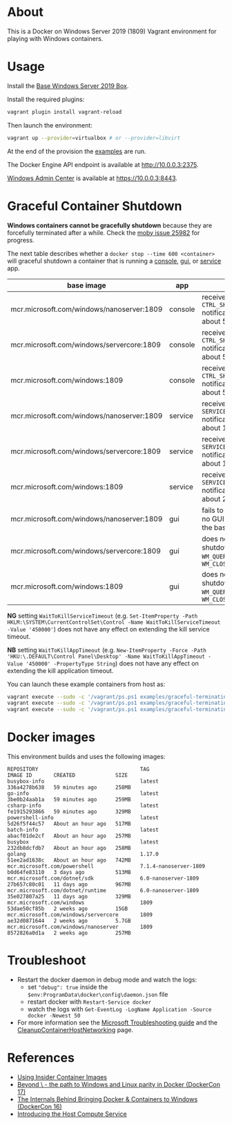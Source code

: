 # About

This is a Docker on Windows Server 2019 (1809) Vagrant environment for playing with Windows containers.

# Usage

Install the [Base Windows Server 2019 Box](https://github.com/rgl/windows-vagrant).

Install the required plugins:

```bash
vagrant plugin install vagrant-reload
```

Then launch the environment:

```bash
vagrant up --provider=virtualbox # or --provider=libvirt
```

At the end of the provision the [examples](examples/) are run.

The Docker Engine API endpoint is available at http://10.0.0.3:2375.

[Windows Admin Center](https://docs.microsoft.com/en-us/windows-server/manage/windows-admin-center/overview) is available at https://10.0.0.3:8443.

# Graceful Container Shutdown

**Windows containers cannot be gracefully shutdown** because they are forcefully terminated after a while. Check the [moby issue 25982](https://github.com/moby/moby/issues/25982) for progress.

The next table describes whether a `docker stop --time 600 <container>` will graceful shutdown a container that is running a [console](https://github.com/rgl/graceful-terminating-console-application-windows/), [gui](https://github.com/rgl/graceful-terminating-gui-application-windows/), or [service](https://github.com/rgl/graceful-terminating-windows-service/) app.

| base image                                | app     | behavior                                                                                     |
| ----------------------------------------- | ------- | -------------------------------------------------------------------------------------------- |
| mcr.microsoft.com/windows/nanoserver:1809 | console | receives the `CTRL_SHUTDOWN_EVENT` notification but is killed after about 5 seconds          |
| mcr.microsoft.com/windows/servercore:1809 | console | receives the `CTRL_SHUTDOWN_EVENT` notification but is killed after about 5 seconds          |
| mcr.microsoft.com/windows:1809            | console | receives the `CTRL_SHUTDOWN_EVENT` notification but is killed after about 5 seconds          |
| mcr.microsoft.com/windows/nanoserver:1809 | service | receives the `SERVICE_CONTROL_PRESHUTDOWN` notification but is killed after about 15 seconds |
| mcr.microsoft.com/windows/servercore:1809 | service | receives the `SERVICE_CONTROL_PRESHUTDOWN` notification but is killed after about 15 seconds |
| mcr.microsoft.com/windows:1809            | service | receives the `SERVICE_CONTROL_PRESHUTDOWN` notification but is killed after about 20 seconds |
| mcr.microsoft.com/windows/nanoserver:1809 | gui     | fails to run because there is no GUI support libraries in the base image                     |
| mcr.microsoft.com/windows/servercore:1809 | gui     | does not receive the shutdown messages `WM_QUERYENDSESSION` or `WM_CLOSE`                    |
| mcr.microsoft.com/windows:1809            | gui     | does not receive the shutdown messages `WM_QUERYENDSESSION` or `WM_CLOSE`                    |

**NG** setting `WaitToKillServiceTimeout` (e.g. `Set-ItemProperty -Path HKLM:\SYSTEM\CurrentControlSet\Control -Name WaitToKillServiceTimeout -Value '450000'`) does not have any effect on extending the kill service timeout.

**NB** setting `WaitToKillAppTimeout` (e.g. `New-ItemProperty -Force -Path 'HKU:\.DEFAULT\Control Panel\Desktop' -Name WaitToKillAppTimeout -Value '450000' -PropertyType String`) does not have any effect on extending the kill application timeout.

You can launch these example containers from host as:

```bash
vagrant execute --sudo -c '/vagrant/ps.ps1 examples/graceful-terminating-console-application/run.ps1'
vagrant execute --sudo -c '/vagrant/ps.ps1 examples/graceful-terminating-windows-service/run.ps1'
vagrant execute --sudo -c '/vagrant/ps.ps1 examples/graceful-terminating-gui-application/run.ps1'
```

# Docker images

This environment builds and uses the following images:

```
REPOSITORY                                 TAG                     IMAGE ID       CREATED             SIZE
busybox-info                               latest                  336a4278b638   59 minutes ago      258MB
go-info                                    latest                  3be0b24aab1a   59 minutes ago      259MB
csharp-info                                latest                  fe1915293866   59 minutes ago      329MB
powershell-info                            latest                  5d26f5f44c57   About an hour ago   517MB
batch-info                                 latest                  abacf01de2cf   About an hour ago   257MB
busybox                                    latest                  232db8dcfdb7   About an hour ago   258MB
golang                                     1.17.0                  51ee2ad1638c   About an hour ago   742MB
mcr.microsoft.com/powershell               7.1.4-nanoserver-1809   b0d64fe83110   3 days ago          513MB
mcr.microsoft.com/dotnet/sdk               6.0-nanoserver-1809     27b657c80c01   11 days ago         967MB
mcr.microsoft.com/dotnet/runtime           6.0-nanoserver-1809     35e027807a25   11 days ago         329MB
mcr.microsoft.com/windows                  1809                    53dae50cf85b   2 weeks ago         15GB
mcr.microsoft.com/windows/servercore       1809                    ae32d0871644   2 weeks ago         5.7GB
mcr.microsoft.com/windows/nanoserver       1809                    8572826a0d1a   2 weeks ago         257MB
```

# Troubleshoot

* Restart the docker daemon in debug mode and watch the logs:
  * set `"debug": true` inside the `$env:ProgramData\docker\config\daemon.json` file
  * restart docker with `Restart-Service docker`
  * watch the logs with `Get-EventLog -LogName Application -Source docker -Newest 50`
* For more information see the [Microsoft Troubleshooting guide](https://docs.microsoft.com/en-us/virtualization/windowscontainers/troubleshooting) and the [CleanupContainerHostNetworking](https://github.com/Microsoft/Virtualization-Documentation/tree/live/windows-server-container-tools/CleanupContainerHostNetworking) page.

# References

* [Using Insider Container Images](https://docs.microsoft.com/en-us/virtualization/windowscontainers/quick-start/using-insider-container-images)
* [Beyond \ - the path to Windows and Linux parity in Docker (DockerCon 17)](https://www.youtube.com/watch?v=4ZY_4OeyJsw)
* [The Internals Behind Bringing Docker & Containers to Windows (DockerCon 16)](https://www.youtube.com/watch?v=85nCF5S8Qok)
* [Introducing the Host Compute Service](https://blogs.technet.microsoft.com/virtualization/2017/01/27/introducing-the-host-compute-service-hcs/)
